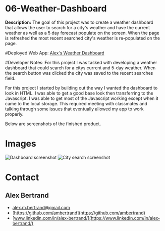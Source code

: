 # 06-Weather-Dashboard

**Description:**
The goal of this project was to create a weather dashboard that allows the user to search for a city's weather and have the current weather as well as a 5 day forecast populate on the screen.  When the page is refreshed the most recent searched city's weather is re-populated on the page.


#Deployed Web App: [Alex's Weather Dashboard](https://ambertrand.github.io/06-Weather-Dashboard/)

#Developer Notes:
For this project I was tasked with developing a weather dashboard that could search for a citys current and 5-day weather.  When the search button was clicked the city was saved to the recent searches field.

For this project I started by building out the way I wanted the dashboard to look in HTML.  I was able to get a good base look then transferring to the Javascript.  I was able to get most of the Javascript working except when it came to the local storage.  This required meeting with classmates and talking through some issues that eventually allowed my app to work properly.

Below are screenshots of the finished product.

# Images
![Dashboard screenshot](https://user-images.githubusercontent.com/65721950/89738627-2450d880-da48-11ea-8439-91f08db989d9.png)
![City search screenshot](https://user-images.githubusercontent.com/65721950/89738630-24e96f00-da48-11ea-97de-d0a6b7562e09.png)

# Contact

## Alex Bertrand
* [alex.m.bertrand@gmail.com](alex.m.bertrand@gmail.com)
* [https://github.com/ambertrand](https://github.com/ambertrand)
* [www.linkedin.com/in/alex-bertrand/](https://www.linkedin.com/in/alex-bertrand/)